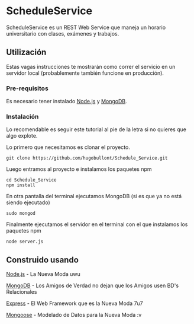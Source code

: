 # ScheduleService

ScheduleService es un REST Web Service que maneja un horario universitario con clases, exámenes y trabajos.

## Utilización

Estas vagas instrucciones te mostrarán como correr el servicio en un servidor local (probablemente también funcione en producción). 

### Pre-requisitos

Es necesario tener instalado [Node.js](https://nodejs.org/en/) y [MongoDB](https://www.mongodb.com).

### Instalación

Lo recomendable es seguir este tutorial al pie de la letra si no quieres que algo explote.

Lo primero que necesitamos es clonar el proyecto.

```
git clone https://github.com/hugobullont/Schedule_Service.git
```

Luego entramos al proyecto e instalamos los paquetes npm

```
cd Schedule_Service
npm install
```

En otra pantalla del terminal ejecutamos MongoDB (si es que ya no está siendo ejecutado)

```
sudo mongod
```

Finalmente ejecutamos el servidor en el terminal con el que instalamos los paquetes npm

```
node server.js
```

## Construido usando 

[Node.js](https://nodejs.org/en/) - La Nueva Moda uwu

[MongoDB](https://www.mongodb.com) - Los Amigos de Verdad no dejan que los Amigos usen BD's Relacionales

[Express](https://expressjs.com) - El Web Framework que es la Nueva Moda 7u7

[Mongoose](https://mongoosejs.com) - Modelado de Datos para la Nueva Moda :v 


